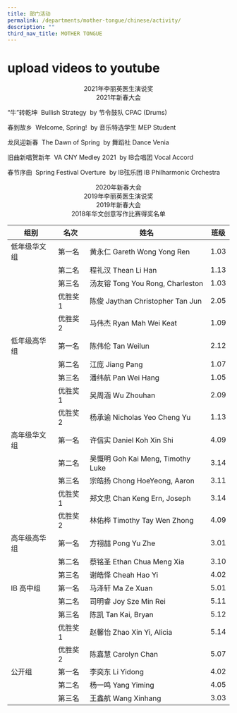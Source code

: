 ```yaml
---
title: 部门活动
permalink: /departments/mother-tongue/chinese/activity/
description: ""
third_nav_title: MOTHER TONGUE
---
```

# upload videos to youtube

<center>2021年李丽英医生演说奖</center>


<center>2021年新春大会</center>


“牛”转乾坤  Bullish Strategy  by 节令鼓队 CPAC (Drums)

春到故乡  Welcome, Spring!  by 音乐特选学生 MEP Student



龙凤迎新春  The Dawn of Spring  by 舞蹈社 Dance Venia



旧曲新唱贺新年  VA CNY Medley 2021  by IB合唱团 Vocal Accord



春节序曲  Spring Festival Overture  by IB弦乐团 IB Philharmonic Orchestra


<center>2020年新春大会</center>

<center>2019年李丽英医生演说奖</center>

<center>2019年新春大会</center>


<center>2018年华文创意写作比赛得奖名单</center>

| 组别         | 名次    | 姓名                              | 班级 |
|--------------|---------|----------|------|
| 低年级华文组 | 第一名  | 黄永仁 Gareth Wong Yong Ren       | 1.03 |
|              | 第二名  | 程礼汉 Thean Li Han               | 1.13 |
|              | 第三名  | 汤友镕 Tong You Rong, Charleston  | 1.03 |
|              | 优胜奖1 | 陈俊 Jaythan Christopher Tan Jun  | 2.05 |
|              | 优胜奖2 | 马伟杰 Ryan Mah Wei Keat          | 1.09 |
| 低年级高华组 | 第一名  | 陈伟伦 Tan Weilun                 | 2.12 |
|              | 第二名  | 江庞 Jiang Pang                   | 1.07 |
|              | 第三名  | 潘纬航 Pan Wei Hang               | 1.05 |
|              | 优胜奖1 | 吴周涵 Wu Zhouhan                 | 2.09 |
|              | 优胜奖2 | 杨承谕 Nicholas Yeo Cheng Yu      | 1.13 |
| 高年级华文组 | 第一名  | 许信实 Daniel Koh Xin Shi         | 4.09 |
|              | 第二名  | 吴慨明 Goh Kai Meng, Timothy Luke | 3.14 |
|              | 第三名  | 宗皓扬 Chong HoeYeong, Aaron      | 3.11 |
|              | 优胜奖1 | 郑文忠 Chan Keng Ern, Joseph      | 3.14 |
|              | 优胜奖2 | 林佑桦 Timothy Tay Wen Zhong      | 4.09 |
| 高年级高华组 | 第一名  | 方祤喆 Pong Yu Zhe                | 3.01 |
|              | 第二名  | 蔡铭圣 Ethan Chua Meng Xia        | 3.10 |
|              | 第三名  | 谢皓怿 Cheah Hao Yi               | 4.02 |
| IB 高中组    | 第一名  | 马泽轩 Ma Ze Xuan                 | 5.01 |
|              | 第二名  | 司明睿 Joy Sze Min Rei            | 5.11 |
|              | 第三名  | 陈凯 Tan Kai, Bryan               | 5.12 |
|              | 优胜奖1 | 赵馨怡 Zhao Xin Yi, Alicia        | 5.14 |
|              | 优胜奖2 | 陈嘉慧 Carolyn Chan               | 5.07 |
| 公开组       | 第一名  | 李奕东 Li Yidong                  | 4.02 |
|              | 第二名  | 杨一鸣 Yang Yiming                | 4.05 |
|              | 第三名  | 王鑫航 Wang Xinhang               | 3.03 |

<center></center>


<center></center>